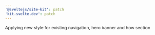 ```yaml
---
'@sveltejs/site-kit': patch
'kit.svelte.dev': patch
---
```


Applying new style for existing navigation, hero banner and how section
